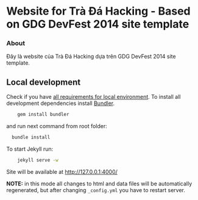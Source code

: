# Website for Trà Đá Hacking - Based on GDG DevFest 2014 site template

### About 
Đây là website của Trà Đá Hacking dựa trên GDG DevFest 2014 site template.

## Local development

Check if you have [all requirements for local environment](http://jekyllrb.com/docs/installation/).
To install all development dependencies install [Bundler](http://bundler.io/).
```bash
    gem install bundler
``` 
and run next command from root folder:

```bash
  bundle install
```  

To start Jekyll run:
```bash
    jekyll serve -w
```
Site will be available at http://127.0.0.1:4000/

**NOTE:** in this mode all changes to html and data files will be automatically regenerated, but after changing ```_config.yml``` you have to restart server.



